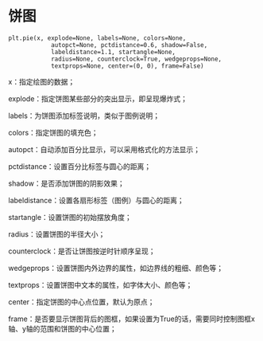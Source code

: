 # 饼图

	plt.pie(x, explode=None, labels=None, colors=None, 
		        autopct=None, pctdistance=0.6, shadow=False, 
		        labeldistance=1.1, startangle=None, 
		        radius=None, counterclock=True, wedgeprops=None, 
		        textprops=None, center=(0, 0), frame=False)

x：指定绘图的数据；

explode：指定饼图某些部分的突出显示，即呈现爆炸式；

labels：为饼图添加标签说明，类似于图例说明；

colors：指定饼图的填充色；

autopct：自动添加百分比显示，可以采用格式化的方法显示；

pctdistance：设置百分比标签与圆心的距离；

shadow：是否添加饼图的阴影效果；

labeldistance：设置各扇形标签（图例）与圆心的距离；

startangle：设置饼图的初始摆放角度；

radius：设置饼图的半径大小；

counterclock：是否让饼图按逆时针顺序呈现；

wedgeprops：设置饼图内外边界的属性，如边界线的粗细、颜色等；

textprops：设置饼图中文本的属性，如字体大小、颜色等；

center：指定饼图的中心点位置，默认为原点；

frame：是否要显示饼图背后的图框，如果设置为True的话，需要同时控制图框x轴、y轴的范围和饼图的中心位置；